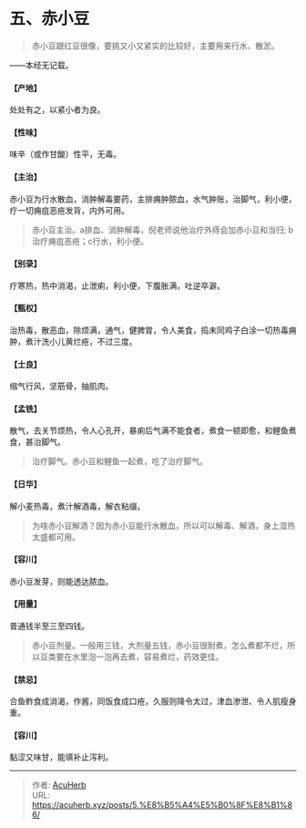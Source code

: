 # 五、赤小豆


> 赤小豆跟红豆很像，要挑又小又紧实的比较好，主要用来行水、散淤。

——本经无记载。
#### 【产地】
处处有之，以紧小者为良。
#### 【性味】
味辛（或作甘酸）性平，无毒。
#### 【主治】
赤小豆为行水散血，消肿解毒要药，主排痈肿脓血，水气肿账，治脚气，利小便，疗一切痈疽恶疮发背，内外可用。

> 赤小豆主治。a排血、消肿解毒，倪老师说他治疗外痔会加赤小豆和当归; b治疗痈疽恶疮；c行水，利小便。

#### 【别录】
疗寒热，热中消渴，止泄痢，利小便，下腹胀满，吐逆卒澼。
#### 【甄权】
治热毒，散恶血，除烦满，通气，健脾胃，令人美食，捣末同鸡子白涂一切热毒痈肿，煮汁洗小儿黄烂疮，不过三度。
#### 【士良】
缩气行风，坚筋骨，抽肌肉。
#### 【孟铣】
散气，去关节烦热，令人心孔开，暴痢后气满不能食者，煮食一顿即愈，和鲤鱼煮食，甚治脚气。

> 治疗脚气。赤小豆和鲤鱼一起煮，吃了治疗脚气。

#### 【日华】
解小麦热毒，煮汁解酒毒，解衣粘缀。

> 为啥赤小豆解酒？因为赤小豆能行水散血，所以可以解毒、解酒，身上湿热太盛都可用。

#### 【容川】
赤小豆发芽，则能透达脓血。
#### 【用量】
普通钱半至三至四钱。

> 赤小豆剂量。一般用三钱，大剂量五钱，赤小豆很耐煮，怎么煮都不烂，所以豆类要在水里泡一泡再去煮，容易煮烂，药效更佳。

#### 【禁忌】
合鱼鲊食成消渴，作酱，同饭食成口疮，久服则降令太过，津血渗泄、令人肌瘦身重。
#### 【容川】
黏涩又味甘，能填补止泻利。

---

> 作者: [AcuHerb](https://acuherb.xyz)  
> URL: https://acuherb.xyz/posts/5.%E8%B5%A4%E5%B0%8F%E8%B1%86/  

